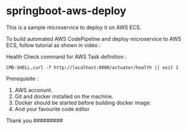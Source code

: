 # springboot-aws-deploy

This is a sample microservice to deploy it on AWS ECS.

To build automated AWS CodePipeline and deploy microservice to AWS ECS, follow tutorial as shown in video :



Health Check command for AWS Task definition : 
```
CMD-SHELL,curl -f http://localhost:8080/actuator/health || exit 1
```


Prerequisite :
1. AWS acconunt.
2. Git and docker installed on the machine.
3. Docker should be started before building docker image.
4. And your favourite code editor 

Thank you
#########
